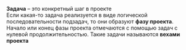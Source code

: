 **Задача** – это конкретный шаг в проекте  
Если какая-то задача реализуется в виде логической последовательности подзадач, то они образуют **фазу проекта**.  
Начало или конец фазы проекта отмечаются с помощью задач с нулевой продолжительностью. Такие задачи называются **вехами проекта**
